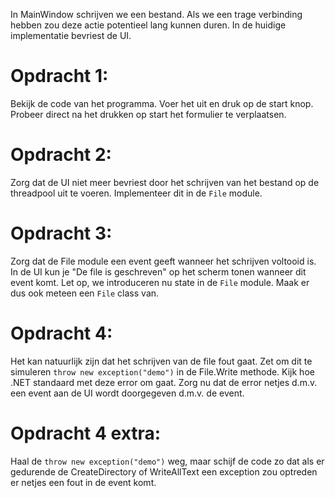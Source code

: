 In MainWindow schrijven we een bestand. Als we een trage verbinding hebben zou deze actie potentieel lang kunnen duren. In de huidige implementatie bevriest de UI.

# Opdracht 1:
Bekijk de code van het programma. Voer het uit en druk op de start knop. Probeer direct na het drukken op start het formulier te verplaatsen.

# Opdracht 2:
Zorg dat de UI niet meer bevriest door het schrijven van het bestand op de threadpool uit te voeren. Implementeer dit in de `File` module.

# Opdracht 3:
Zorg dat de File module een event geeft wanneer het schrijven voltooid is. In de UI kun je "De file is geschreven" op het scherm tonen wanneer dit event komt. Let op, we introduceren nu state in de `File` module. Maak er dus ook meteen een `File` class van.

# Opdracht 4:
Het kan natuurlijk zijn dat het schrijven van de file fout gaat. Zet om dit te simuleren `throw new exception("demo")` in de File.Write methode. Kijk hoe .NET standaard met deze error om gaat. Zorg nu dat de error netjes d.m.v. een event aan de UI wordt doorgegeven d.m.v. de event.

# Opdracht 4 extra:
Haal de `throw new exception("demo")` weg, maar schijf de code zo dat als er gedurende de CreateDirectory of WriteAllText een exception zou optreden er netjes een fout in de event komt.